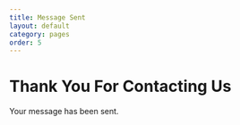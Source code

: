 ```yaml
---
title: Message Sent
layout: default
category: pages
order: 5
---
```

# Thank You For Contacting Us

Your message has been sent.
